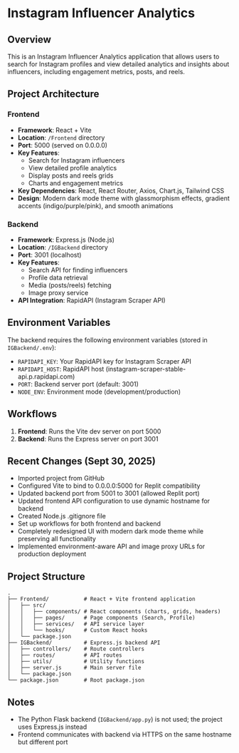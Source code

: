 # Instagram Influencer Analytics

## Overview
This is an Instagram Influencer Analytics application that allows users to search for Instagram profiles and view detailed analytics and insights about influencers, including engagement metrics, posts, and reels.

## Project Architecture

### Frontend
- **Framework**: React + Vite
- **Location**: `/Frontend` directory
- **Port**: 5000 (served on 0.0.0.0)
- **Key Features**:
  - Search for Instagram influencers
  - View detailed profile analytics
  - Display posts and reels grids
  - Charts and engagement metrics
- **Key Dependencies**: React, React Router, Axios, Chart.js, Tailwind CSS
- **Design**: Modern dark mode theme with glassmorphism effects, gradient accents (indigo/purple/pink), and smooth animations

### Backend
- **Framework**: Express.js (Node.js)
- **Location**: `/IGBackend` directory
- **Port**: 3001 (localhost)
- **Key Features**:
  - Search API for finding influencers
  - Profile data retrieval
  - Media (posts/reels) fetching
  - Image proxy service
- **API Integration**: RapidAPI (Instagram Scraper API)

## Environment Variables
The backend requires the following environment variables (stored in `IGBackend/.env`):
- `RAPIDAPI_KEY`: Your RapidAPI key for Instagram Scraper API
- `RAPIDAPI_HOST`: RapidAPI host (instagram-scraper-stable-api.p.rapidapi.com)
- `PORT`: Backend server port (default: 3001)
- `NODE_ENV`: Environment mode (development/production)

## Workflows
1. **Frontend**: Runs the Vite dev server on port 5000
2. **Backend**: Runs the Express server on port 3001

## Recent Changes (Sept 30, 2025)
- Imported project from GitHub
- Configured Vite to bind to 0.0.0.0:5000 for Replit compatibility
- Updated backend port from 5001 to 3001 (allowed Replit port)
- Updated frontend API configuration to use dynamic hostname for backend
- Created Node.js .gitignore file
- Set up workflows for both frontend and backend
- Completely redesigned UI with modern dark mode theme while preserving all functionality
- Implemented environment-aware API and image proxy URLs for production deployment

## Project Structure
```
.
├── Frontend/           # React + Vite frontend application
│   ├── src/
│   │   ├── components/ # React components (charts, grids, headers)
│   │   ├── pages/      # Page components (Search, Profile)
│   │   ├── services/   # API service layer
│   │   └── hooks/      # Custom React hooks
│   └── package.json
├── IGBackend/          # Express.js backend API
│   ├── controllers/    # Route controllers
│   ├── routes/         # API routes
│   ├── utils/          # Utility functions
│   ├── server.js       # Main server file
│   └── package.json
└── package.json        # Root package.json
```

## Notes
- The Python Flask backend (`IGBackend/app.py`) is not used; the project uses Express.js instead
- Frontend communicates with backend via HTTPS on the same hostname but different port
